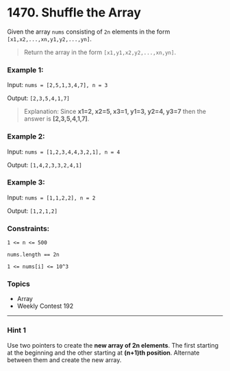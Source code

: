 # 1470. Shuffle the Array

Given the array `nums` consisting of `2n` elements in the form `[x1,x2,...,xn,y1,y2,...,yn]`.

> Return the array in the form `[x1,y1,x2,y2,...,xn,yn]`.


### Example 1:

Input: `nums = [2,5,1,3,4,7], n = 3`

Output: `[2,3,5,4,1,7]`

> Explanation: Since **x1=2, x2=5, x3=1, y1=3, y2=4, y3=7** then the answer is **[2,3,5,4,1,7]**.


### Example 2:

Input: `nums = [1,2,3,4,4,3,2,1], n = 4`

Output: `[1,4,2,3,3,2,4,1]`


### Example 3:

Input: `nums = [1,1,2,2], n = 2`

Output: `[1,2,1,2]`
 

### Constraints:

`1 <= n <= 500`

`nums.length == 2n`

`1 <= nums[i] <= 10^3`


### Topics
- Array
- Weekly Contest 192

---

### Hint 1
Use two pointers to create the **new array of 2n elements**. The first starting at the beginning and the other starting at **(n+1)th position**. Alternate between them and create the new array.